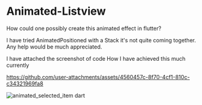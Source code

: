 # Animated-Listview

How could one possibly create this animated effect in flutter?

I have tried AnimatedPositioned with a Stack it's not quite coming together.
Any help would be much appreciated.

I have attached the screenshot of code How I have achieved this much currently



https://github.com/user-attachments/assets/4560457c-8f70-4cf1-810c-c34321969fa8

![animated_selected_item dart](https://github.com/user-attachments/assets/0f2ac7fd-a4f4-4888-8234-121979f3f22c)

